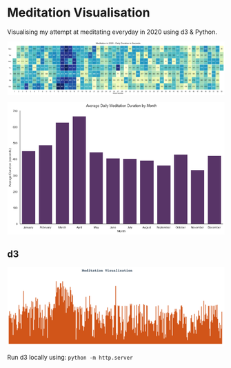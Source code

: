 # Meditation Visualisation

Visualising my attempt at meditating everyday in 2020 using d3 & Python.

![](heatmap.png)

![](monthly-barchart.png)

## d3

![](daily-barchart.png)

Run d3 locally using: `python -m http.server`
